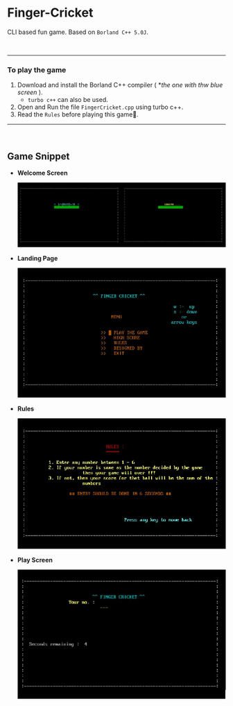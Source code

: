 # Finger-Cricket
CLI based fun game. Based on ```Borland C++ 5.0J```.

<br>
<hr>

### To play the game

1. Download and install the Borland C++ compiler ( **the one with thw blue screen* ).
   - ```turbo c++``` can also be used.
2. Open and Run the file ```FingerCricket.cpp``` using turbo c++.
3. Read the ```Rules``` before playing this game🤞.
   
<hr>
<br>

## Game Snippet

- **Welcome Screen**

    ![Wecome and Loading screen](./images/welcomePage.JPG)

- **Landing Page**

    ![Landing Page](./images/landingPage.JPG)

- **Rules**

    ![Rules](./images/rules.JPG)

- **Play Screen**

    ![Play screen](./images/playScreen.JPG)
